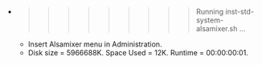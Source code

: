 * >>>>>>>>> Running inst-std-system-alsamixer.sh ...
  * Insert Alsamixer menu in Administration.
  * Disk size = 5966688K. Space Used = 12K. Runtime = 00:00:00:01.
